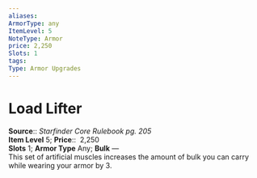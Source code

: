 ```yaml
---
aliases: 
ArmorType: any
ItemLevel: 5
NoteType: Armor
price: 2,250
Slots: 1
tags: 
Type: Armor Upgrades
---
```


# Load Lifter

**Source**:: _Starfinder Core Rulebook pg. 205_  
**Item Level** 5;
**Price**::  2,250  
**Slots** 1; **Armor Type** Any; **Bulk** —  
This set of artificial muscles increases the amount of bulk you can carry while wearing your armor by 3.
